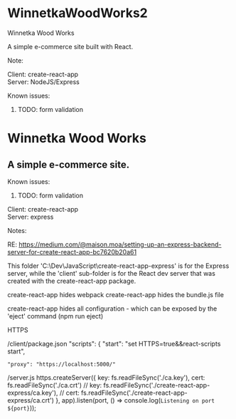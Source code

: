 # WinnetkaWoodWorks2
Winnetka Wood Works

A simple e-commerce site built with React. 

Note: 

Client: create-react-app  
Server: NodeJS/Express

Known issues:
1. TODO: form validation
















# Winnetka Wood Works

## A simple e-commerce site.

Known issues:
1. TODO: form validation

Client: create-react-app  
Server: express 



Notes:

RE:
https://medium.com/@maison.moa/setting-up-an-express-backend-server-for-create-react-app-bc7620b20a61


This folder 'C:\Dev\JavaScript\create-react-app-express' is for the Express server, while the 'client' sub-folder is for
the React dev server that was created with the create-react-app package.

create-react-app hides webpack
create-react-app hides the bundle.js file

create-react-app hides all configuration - which can be exposed by the 'eject' command (npm run eject)

HTTPS

/client/package.json
	"scripts": {
	"start": "set HTTPS=true&&react-scripts start",

	"proxy": "https://localhost:5000/"


/server.js
	https.createServer({
	  key: fs.readFileSync('./ca.key'),
	  cert: fs.readFileSync('./ca.crt')
	//  key: fs.readFileSync('./create-react-app-express/ca.key'),
	//  cert: fs.readFileSync('./create-react-app-express/ca.crt')
	}, app).listen(port, () => console.log(`Listening on port ${port}`));
